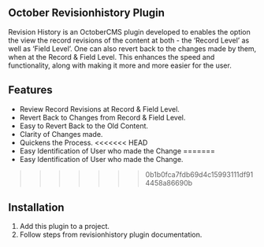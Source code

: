 **October Revisionhistory Plugin**
----------
Revision History is an OctoberCMS plugin developed to enables the option the view the record revisions of the content at both - the ‘Record Level’ as well as ‘Field Level’. One can also revert back to the changes made by them, when at the Record & Field Level. This enhances the speed and functionality, along with making it more and more easier for the user.

**Features**
----------
 - Review Record Revisions at Record & Field Level.
 - Revert Back to Changes from Record & Field Level.
 - Easy to Revert Back to the Old Content.
 - Clarity of Changes made.
 - Quickens the Process.
<<<<<<< HEAD
 - Easy Identification of User who made the Change
=======
 - Easy Identification of User who made the Change.
>>>>>>> 0b1b0fca7fdb69d4c15993111df914458a86690b

**Installation**
----------
 1. Add this plugin to a project.
 2. Follow steps from revisionhistory plugin documentation.
